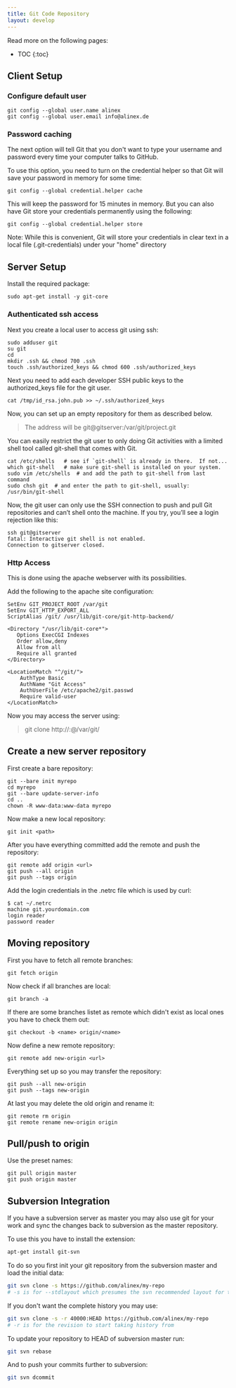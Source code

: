 ```yaml
---
title: Git Code Repository
layout: develop
---
```


Read more on the following pages:

* TOC
{:toc}


Client Setup
-------------------------------------------------

### Configure default user

    git config --global user.name alinex
    git config --global user.email info@alinex.de

### Password caching

The next option will tell Git that you don't want to type your username and
password every time your computer talks to GitHub.

To use this option, you need to turn on the credential helper so that Git will
save your password in memory for some time:

    git config --global credential.helper cache

This will keep the password for 15 minutes in memory.
But you can also have Git store your credentials permanently using the following:

    git config --global credential.helper store

Note: While this is convenient, Git will store your credentials in clear text
in a local file (.git-credentials) under your "home" directory


Server Setup
--------------------------------------------------

Install the required package:

    sudo apt-get install -y git-core

### Authenticated ssh access

Next you create a local user to access git using ssh:

    sudo adduser git
    su git
    cd
    mkdir .ssh && chmod 700 .ssh
    touch .ssh/authorized_keys && chmod 600 .ssh/authorized_keys

Next you need to add each developer SSH public keys to the authorized_keys file
for the git user.

    cat /tmp/id_rsa.john.pub >> ~/.ssh/authorized_keys

Now, you can set up an empty repository for them as described below.

> The address will be git@gitserver:/var/git/project.git

You can easily restrict the git user to only doing Git activities with a limited
shell tool called git-shell that comes with Git.

    cat /etc/shells   # see if `git-shell` is already in there.  If not...
    which git-shell   # make sure git-shell is installed on your system.
    sudo vim /etc/shells  # and add the path to git-shell from last command
    sudo chsh git  # and enter the path to git-shell, usually: /usr/bin/git-shell

Now, the git user can only use the SSH connection to push and pull Git repositories
and can’t shell onto the machine. If you try, you’ll see a login rejection like this:

    ssh git@gitserver
    fatal: Interactive git shell is not enabled.
    Connection to gitserver closed.

### Http Access

This is done using the apache webserver with its possibilities.

Add the following to the apache site configuration:

    SetEnv GIT_PROJECT_ROOT /var/git
    SetEnv GIT_HTTP_EXPORT_ALL
    ScriptAlias /git/ /usr/lib/git-core/git-http-backend/

    <Directory "/usr/lib/git-core*">
       Options ExecCGI Indexes
       Order allow,deny
       Allow from all
       Require all granted
    </Directory>

    <LocationMatch "^/git/">
        AuthType Basic
        AuthName "Git Access"
        AuthUserFile /etc/apache2/git.passwd
        Require valid-user
    </LocationMatch>

Now you may access the server using:

> git clone http://<user>:<pass>@<server>/var/git/<repo>


Create a new server repository
-------------------------------------------------

First create a bare repository:

    git --bare init myrepo
    cd myrepo
    git --bare update-server-info
    cd ..
    chown -R www-data:www-data myrepo

Now make a new local repository:

    git init <path>

After you have everything committed add the remote and push the repository:

    git remote add origin <url>
    git push --all origin
    git push --tags origin

Add the login credentials in the .netrc file which is used by curl:

    $ cat ~/.netrc
    machine git.yourdomain.com
    login reader
    password reader


Moving repository
-------------------------------------------------

First you have to fetch all remote branches:

    git fetch origin

Now check if all branches are local:

    git branch -a

If there are some branches listet as remote which didn't exist as local ones
you have to check them out:

    git checkout -b <name> origin/<name>

Now define a new remote repository:

    git remote add new-origin <url>

Everything set up so you may transfer the repository:

    git push --all new-origin
    git push --tags new-origin

At last you may delete the old origin and rename it:

    git remote rm origin
    git remote rename new-origin origin


Pull/push to origin
-------------------------------------------------

Use the preset names:

    git pull origin master
    git push origin master


Subversion Integration
-------------------------------------------------
If you have a subversion server as master you may also use git for your work and
sync the changes back to subversion as the master repository.

To use this you have to install the extension:

``` bash
apt-get install git-svn
```

To do so you first init your git repository from the subversion master and load
the initial data:

``` bash
git svn clone -s https://github.com/alinex/my-repo
# -s is for --stdlayout which presumes the svn recommended layout for tags, trunk, and branches
```

If you don't want the complete history you may use:
``` bash
git svn clone -s -r 40000:HEAD https://github.com/alinex/my-repo
# -r is for the revision to start taking history from
```

To update your repository to HEAD of subversion master run:

``` bash
git svn rebase
```

And to push your commits further to subversion:

``` bash
git svn dcommit
```
